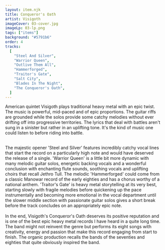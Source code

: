 ```yaml
---
layout: item.njk
title: Conqueror's Oath
artist: Visigoth
imageCover: 03-cover.jpg
imageLp: 03-lp.png
tags: ["items"]
background: "#5791b6"
order: 4
tracks:
  [
    "Steel And Silver",
    "Warrior Queen",
    "Outlive Them All",
    "Hammerforged",
    "Traitor's Gate",
    "Salt City",
    "Blades In The Night",
    "The Conqueror's Oath",
  ]
---
```


American quintet Visigoth plays traditional heavy metal with an epic twist. The music is powerful, mid-paced and of epic proportions. The guitar riffs are grounded while the solos provide some catchy melodies without ever drifting off into progressive territories. The lyrics that deal with battles aren't sung in a sinister but rather in an uplifting tone. It's the kind of music one could listen to before riding into battle.
<br/><br/>

The majestic opener 'Steel and Silver' features incredibly catchy vocal lines that start the record on a particularly high note and would have deserved the release of a single. 'Warrior Queen' is a little bit more dynamic with many melodic guitar solos, energetic backing vocals and a wonderful conclusion with enchanting flute sounds, soothing vocals and uplifting choirs that recall Jethro Tull. The melodic 'Hammerforged' could come from a classic Manowar record of the early eighties and has a chorus worthy of a national anthem. 'Traitor's Gate' is heavy metal storytelling at its very best, starting slowly with fragile melodies before quickening up the pace instrumentally and becoming more emotional in the vocal department until the slower middle section with passionate guitar solos gives a short break before the track concludes on an appropriately epic note.
<br/><br/>
In the end, Visigoth's Conqueror's Oath deserves its positive reputation and is one of the best epic heavy metal records I have heard in a quite long time. The band might not reinvent the genre but performs its eight songs with creativity, energy and passion that make this record engaging from start to finish. The organic production recalls the bands of the seventies and eighties that quite obviously inspired the band.
